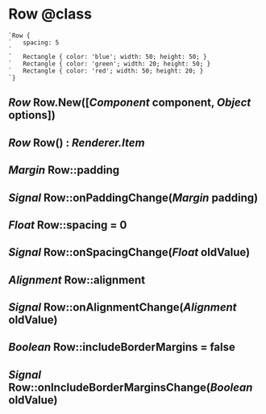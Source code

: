Row @class
==========

```nml
`Row {
`   spacing: 5
`
`   Rectangle { color: 'blue'; width: 50; height: 50; }
`   Rectangle { color: 'green'; width: 20; height: 50; }
`   Rectangle { color: 'red'; width: 50; height: 20; }
`}
```

*Row* Row.New([*Component* component, *Object* options])
--------------------------------------------------------

*Row* Row() : *Renderer.Item*
-----------------------------

*Margin* Row::padding
---------------------

## *Signal* Row::onPaddingChange(*Margin* padding)

*Float* Row::spacing = 0
------------------------

## *Signal* Row::onSpacingChange(*Float* oldValue)

*Alignment* Row::alignment
--------------------------

## *Signal* Row::onAlignmentChange(*Alignment* oldValue)

*Boolean* Row::includeBorderMargins = false
-------------------------------------------

## *Signal* Row::onIncludeBorderMarginsChange(*Boolean* oldValue)

